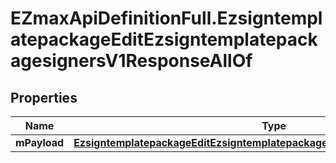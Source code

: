 # EZmaxApiDefinitionFull.EzsigntemplatepackageEditEzsigntemplatepackagesignersV1ResponseAllOf

## Properties

Name | Type | Description | Notes
------------ | ------------- | ------------- | -------------
**mPayload** | [**EzsigntemplatepackageEditEzsigntemplatepackagesignersV1ResponseMPayload**](EzsigntemplatepackageEditEzsigntemplatepackagesignersV1ResponseMPayload.md) |  | 


